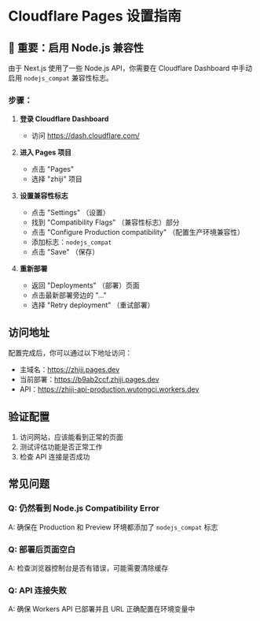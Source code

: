 # Cloudflare Pages 设置指南

## 🚨 重要：启用 Node.js 兼容性

由于 Next.js 使用了一些 Node.js API，你需要在 Cloudflare Dashboard 中手动启用 `nodejs_compat` 兼容性标志。

### 步骤：

1. **登录 Cloudflare Dashboard**
   - 访问 https://dash.cloudflare.com/

2. **进入 Pages 项目**
   - 点击 "Pages"
   - 选择 "zhiji" 项目

3. **设置兼容性标志**
   - 点击 "Settings" （设置）
   - 找到 "Compatibility Flags" （兼容性标志）部分
   - 点击 "Configure Production compatibility" （配置生产环境兼容性）
   - 添加标志：`nodejs_compat`
   - 点击 "Save" （保存）

4. **重新部署**
   - 返回 "Deployments" （部署）页面
   - 点击最新部署旁边的 "..." 
   - 选择 "Retry deployment" （重试部署）

## 访问地址

配置完成后，你可以通过以下地址访问：

- 主域名：https://zhiji.pages.dev
- 当前部署：https://b9ab2ccf.zhiji.pages.dev
- API：https://zhiji-api-production.wutongci.workers.dev

## 验证配置

1. 访问网站，应该能看到正常的页面
2. 测试评估功能是否正常工作
3. 检查 API 连接是否成功

## 常见问题

### Q: 仍然看到 Node.js Compatibility Error
A: 确保在 Production 和 Preview 环境都添加了 `nodejs_compat` 标志

### Q: 部署后页面空白
A: 检查浏览器控制台是否有错误，可能需要清除缓存

### Q: API 连接失败
A: 确保 Workers API 已部署并且 URL 正确配置在环境变量中